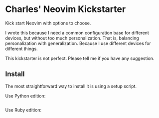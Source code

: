 # Charles' Neovim Kickstarter

Kick start Neovim with options to choose.

I wrote this because I need a common configuration base for different devices,
but without too much personalization. That is, balancing personalization with generalization.
Because I use different devices for different things.

This kickstarter is not perfect. Please tell me if you have
any suggestion.

## Install

The most straightforward way to install it is using a setup script.

Use Python edition:

```bash
```

Use Ruby edition:

```bash
```
